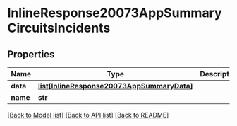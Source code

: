 # InlineResponse20073AppSummaryCircuitsIncidents

## Properties
Name | Type | Description | Notes
------------ | ------------- | ------------- | -------------
**data** | [**list[InlineResponse20073AppSummaryData]**](InlineResponse20073AppSummaryData.md) |  | [optional] 
**name** | **str** |  | [optional] 

[[Back to Model list]](../README.md#documentation-for-models) [[Back to API list]](../README.md#documentation-for-api-endpoints) [[Back to README]](../README.md)

